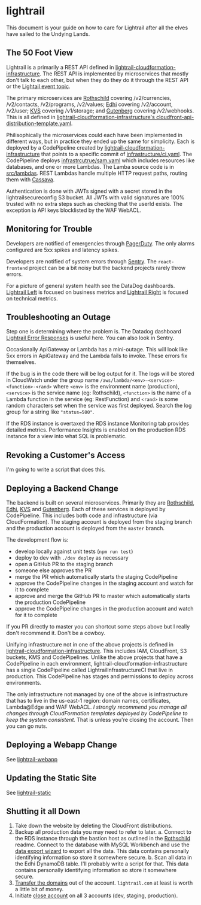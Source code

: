 # lightrail
This document is your guide on how to care for Lightrail after all the elves have sailed to the Undying Lands.

## The 50 Foot View

Lightrail is a primarily a REST API defined in [lightrail-cloudformation-infrastructure](https://github.com/Giftbit/lightrail-cloudformation-infrastructure/blob/master/modules/cloudfront-api-distribution-template.yaml).  The REST API is implemented by microservices that mostly don't talk to each other, but when they do they do it through the REST API or the [Lightail event topic](https://github.com/Giftbit/lightrail-cloudformation-infrastructure/blob/master/lightrail-stack.yaml#L194).

The primary microservices are [Rothschild](https://github.com/Giftbit/internal-rothschild) covering /v2/currencies, /v2/contacts, /v2/programs, /v2/values; [Edhi](https://github.com/Giftbit/internal-edhi) covering /v2/account, /v2/user; [KVS](https://github.com/Giftbit/internal-kvs) covering /v1/storage; and [Gutenberg](https://github.com/Giftbit/internal-gutenberg/) covering /v2/webhooks.  This is all defined in [lightrail-cloudformation-infrastructure's cloudfront-api-distribution-template.yaml](https://github.com/Giftbit/lightrail-cloudformation-infrastructure/blob/master/modules/cloudfront-api-distribution-template.yaml#L102).

Philisophically the microservices could each have been implemented in different ways, but in practice they ended up the same for simplicity.  Each is deployed by a CodePipeline created by [lightrail-cloudformation-infrastructure](https://github.com/Giftbit/lightrail-cloudformation-infrastructure/blob/master/modules/rothschild.yaml#L122) that points to a specific commit of [infrastructure/ci.yaml](https://github.com/Giftbit/internal-rothschild/blob/staging/infrastructure/ci.yaml).  The CodePipeline deploys [infrastrcutrue/sam.yaml](https://github.com/Giftbit/internal-rothschild/blob/staging/infrastructure/sam.yaml) which includes resources like databases, and one or more Lambdas.  The Lamba source code is in [src/lambdas](https://github.com/Giftbit/internal-rothschild/tree/staging/src/lambdas).  REST Lambdas handle multiple HTTP request paths, routing them with [Cassava](https://github.com/Giftbit/cassava).

Authentication is done with JWTs signed with a secret stored in the lightrailsecureconfig S3 bucket.  All JWTs with valid signatures are 100% trusted with no extra steps such as checking that the userId exists.  The exception ia API keys blocklisted by the WAF WebACL.

## Monitoring for Trouble

Developers are notified of emergencies through [PagerDuty](https://giftbit.pagerduty.com).  The only alarms configured are 5xx spikes and latency spikes.

Developers are notified of system errors through [Sentry](https://sentry.io/organizations/giftbit/issues/).  The `react-frontend` project can be a bit noisy but the backend projects rarely throw errors.

For a picture of general system health see the DataDog dashboards.  [Lightrail Left](https://app.datadoghq.com/dashboard/qe9-ueb-qh3/lightrail-left) is focused on business metrics and [Lightrail Right](https://app.datadoghq.com/dashboard/w4b-e9j-3wy/lightrail-right) is focused on technical metrics.

## Troubleshooting an Outage

Step one is determining where the problem is.  The Datadog dashboard [Lightrail Error Responses](https://app.datadoghq.com/dashboard/mbb-7vd-zjb/lightrail-error-responses) is useful here.  You can also look in Sentry.

Occasionally ApiGateway or Lambda has a mini-outage.  This will look like 5xx errors in ApiGateway and the Lambda fails to invoke.  These errors fix themselves.

If the bug is in the code there will be log output for it.  The logs will be stored in CloudWatch under the group name `/aws/lambda/<env>-<service>-<function>-<rand>` where `<env>` is the environment name (production), `<service>` is the service name (eg: Rothschild), `<function>` is the name of a Lambda function in the service (eg: RestFunction) and `<rand>` is some random characters set when the service was first deployed.  Search the log group for a string like `"status=500"`.

If the RDS instance is overtaxed the RDS instance Monitoring tab provides detailed metrics.  Performance Insights is enabled on the production RDS instance for a view into what SQL is problematic.

## Revoking a Customer's Access

I'm going to write a script that does this.

## Deploying a Backend Change

The backend is built on several microservices.  Primarily they are [Rothschild](https://github.com/Giftbit/internal-rothschild), [Edhi](https://github.com/Giftbit/internal-edhi), [KVS](https://github.com/Giftbit/internal-kvs) and [Gutenberg](https://github.com/Giftbit/internal-gutenberg/).  Each of these services is deployed by CodePipeline.  This includes both code and infrastructure (via CloudFormation).  The staging account is deployed from the staging branch and the production account is deployed from the `master` branch.

The development flow is:
- develop locally against unit tests (`npm run test`)
- deploy to dev with `./dev deploy` as necessary
- open a GitHub PR to the staging branch
- someone else approves the PR
- merge the PR which automatically starts the staging CodePipeline
- approve the CodePipeline changes in the staging account and watch for it to complete
- approve and merge the GitHub PR to master which automatically starts the production CodePipeline
- approve the CodePipeline changes in the production account and watch for it to complete

If you PR directly to master you can shortcut some steps above but I really don't recommend it.  Don't be a cowboy.

Unifying infrastructure not in one of the above projects is defined in [lightrail-cloudformation-infrastructure](https://github.com/Giftbit/lightrail-cloudformation-infrastructure/).  This includes IAM, CloudFront, S3 buckets, KMS and CodePipelines.  Unlike the above projects that have a CodePipeline in each environment, lightrail-cloudformation-infrastructure has a single CodePipeline called LightrailInfrastructureCI that live in production.  This CodePipeline has stages and permissions to deploy across environments.

The only infrastructure not managed by one of the above is infrastructure that has to live in the us-east-1 region: domain names, certificates, Lambda@Edge and WAF WebACL.  *I strongly recommend you manage all changes through CloudFormation templates deployed by CodePipeline to keep the system consistent.*  That is unless you're closing the account.  Then you can go nuts.

## Deploying a Webapp Change

See [lightrail-webapp](https://github.com/Giftbit/lightrail-webapp/)

## Updating the Static Site

See [lightrail-static](https://github.com/Giftbit/lightrail-static)

## Shutting it all Down
1. Take down the website by deleting the CloudFront distributions.
2. Backup all production data you may need to refer to later.
  a. Connect to the RDS instance through the bastion host as outlined in the [Rothschild](https://github.com/Giftbit/internal-rothschild) readme.  Connect to the database with MySQL Workbench and use the [data export wizard](https://dev.mysql.com/doc/workbench/en/wb-admin-export-import-management.html) to export all the data.  This data contains personally identifying information so store it somewhere secure.
  b. Scan all data in the Edhi DynamoDB table.  I'll probably write a script for that.  This data contains personally identifying information so store it somewhere secure.
3. [Transfer the domains](https://docs.aws.amazon.com/Route53/latest/DeveloperGuide/domain-transfer-to-route-53.html) out of the account.  `lightrail.com` at least is worth a little bit of money.
4. Initiate [close account](https://aws.amazon.com/premiumsupport/knowledge-center/close-aws-account/) on all 3 accounts (dev, staging, production).
